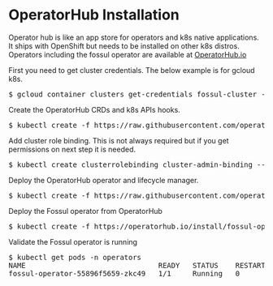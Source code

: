 # OperatorHub Installation
Operator hub is like an app store for operators and k8s native applications. It ships with OpenShift but needs to be installed on other k8s distros. Operators including the fossul operator are available at [OperatorHub.io](https://operatorhub.io)

First you need to get cluster credentials. The below example is for gcloud k8s.
<pre>
$ gcloud container clusters get-credentials fossul-cluster --region us-central1-c
</pre>

Create the OperatorHub CRDs and k8s APIs hooks.
<pre>
$ kubectl create -f https://raw.githubusercontent.com/operator-framework/operator-lifecycle-manager/master/deploy/upstream/quickstart/crds.yaml
</pre>

Add cluster role binding. This is not always required but if you get permissions on next step it is needed.
<pre>
$ kubectl create clusterrolebinding cluster-admin-binding --clusterrole cluster-admin --user myuser@gmail.com
</pre>

Deploy the OperatorHub operator and lifecycle manager.
<pre>
$ kubectl create -f https://raw.githubusercontent.com/operator-framework/operator-lifecycle-manager/master/deploy/upstream/quickstart/olm.yaml
</pre>

Deploy the Fossul operator from OperatorHub
<pre>
$ kubectl create -f https://operatorhub.io/install/fossul-operator.yaml -n operators
</pre>

Validate the Fossul operator is running
<pre>
$ kubectl get pods -n operators
NAME                               READY   STATUS    RESTARTS   AGE
fossul-operator-55896f5659-zkc49   1/1     Running   0          19h
</pre>
